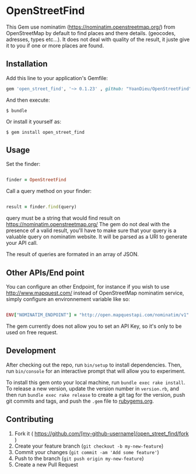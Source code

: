 # OpenStreetFind

This Gem use nominatim (https://nominatim.openstreetmap.org/) from OpenStreetMap by default to find places and there details.
(geocodes, adresses, types etc...). It does not deal with quality of the result, it juste give it to you if one or more places are found.

## Installation

Add this line to your application's Gemfile:

```ruby
gem 'open_street_find', '~> 0.1.23' , github: "YoanDieu/OpenStreetFind"
```

And then execute:

    $ bundle

Or install it yourself as:

    $ gem install open_street_find

## Usage

Set the finder:

```ruby

finder = OpenStreetFind
```

Call a query method on your finder:

```ruby

result = finder.find(query)
```

query must be a string that would find result on https://nominatim.openstreetmap.org/
The gem do not deal with the presence of a valid result, you'll have to make sure that your
query is a valuable query on nominatim website. It will be parsed as a URI to generate your API call.

The result of queries are formated in an array of JSON.

## Other APIs/End point

You can configure an other Endpoint, for instance if you wish to use http://www.mapquest.com/ instead of OpenStreetMap nominatim service, simply configure an environnement variable like so:

```ruby

ENV["NOMINATIM_ENDPOINT"] = "http://open.mapquestapi.com/nominatim/v1"
```

The gem currently does not allow you to set an API Key, so it's only to be used on free request.

## Development

After checking out the repo, run `bin/setup` to install dependencies. Then, run `bin/console` for an interactive prompt that will allow you to experiment.

To install this gem onto your local machine, run `bundle exec rake install`. To release a new version, update the version number in `version.rb`, and then run `bundle exec rake release` to create a git tag for the version, push git commits and tags, and push the `.gem` file to [rubygems.org](https://rubygems.org).

## Contributing

1. Fork it ( https://github.com/[my-github-username]/open_street_find/fork )
2. Create your feature branch (`git checkout -b my-new-feature`)
3. Commit your changes (`git commit -am 'Add some feature'`)
4. Push to the branch (`git push origin my-new-feature`)
5. Create a new Pull Request
